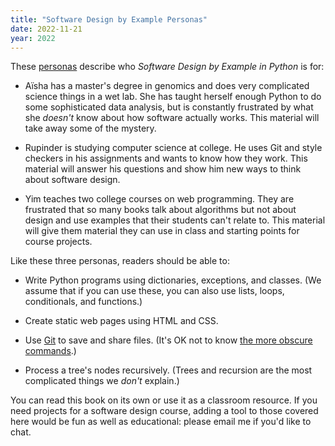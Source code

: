 ```yaml
---
title: "Software Design by Example Personas"
date: 2022-11-21
year: 2022
---
```


These [personas][t3_personas] describe who *Software Design by Example in Python* is for:

-   Aïsha has a master's degree in genomics
    and does very complicated science things in a wet lab.
    She has taught herself enough Python to do some sophisticated data analysis,
    but is constantly frustrated by what she *doesn't* know about how software actually works.
    This material will take away some of the mystery.

-   Rupinder is studying computer science at college.
    He uses Git and style checkers in his assignments
    and wants to know how they work.
    This material will answer his questions
    and show him new ways to think about software design.

-   Yim teaches two college courses on web programming.
    They are frustrated that so many books talk about algorithms but not about design
    and use examples that their students can't relate to.
    This material will give them material they can use in class
    and starting points for course projects.

Like these three personas, readers should be able to:

-   Write Python programs using dictionaries, exceptions, and classes.
    (We assume that if you can use these,
    you can also use lists, loops, conditionals, and functions.)

-   Create static web pages using HTML and CSS.

-   Use [Git][git] to save and share files.
    (It's OK not to know [the more obscure commands][git_man_page_generator].)

-   Process a tree's nodes recursively.
    (Trees and recursion are the most complicated things we *don't* explain.)

You can read this book on its own or use it as a classroom resource.
If you need projects for a software design course,
adding a tool to those covered here would be fun as well as educational:
please email me if you'd like to chat.

[git]: https://git-scm.com/
[git_man_page_generator]: https://git-man-page-generator.lokaltog.net/
[t3_personas]: https://teachtogether.tech/en/index.html#s:process-personas
